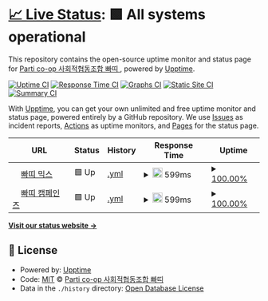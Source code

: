 # [📈 Live Status](https://parti-coop.github.io/parti-mx-upptime): <!--live status--> **🟩 All systems operational**

This repository contains the open-source uptime monitor and status page for [Parti co-op 사회적협동조합 빠띠 ](https://parti.coop), powered by [Upptime](https://github.com/upptime/upptime).

[![Uptime CI](https://github.com/parti-coop/parti-mx-upptime/workflows/Uptime%20CI/badge.svg)](https://github.com/parti-coop/parti-mx-upptime/actions?query=workflow%3A%22Uptime+CI%22)
[![Response Time CI](https://github.com/parti-coop/parti-mx-upptime/workflows/Response%20Time%20CI/badge.svg)](https://github.com/parti-coop/parti-mx-upptime/actions?query=workflow%3A%22Response+Time+CI%22)
[![Graphs CI](https://github.com/parti-coop/parti-mx-upptime/workflows/Graphs%20CI/badge.svg)](https://github.com/parti-coop/parti-mx-upptime/actions?query=workflow%3A%22Graphs+CI%22)
[![Static Site CI](https://github.com/parti-coop/parti-mx-upptime/workflows/Static%20Site%20CI/badge.svg)](https://github.com/parti-coop/parti-mx-upptime/actions?query=workflow%3A%22Static+Site+CI%22)
[![Summary CI](https://github.com/parti-coop/parti-mx-upptime/workflows/Summary%20CI/badge.svg)](https://github.com/parti-coop/parti-mx-upptime/actions?query=workflow%3A%22Summary+CI%22)

With [Upptime](https://upptime.js.org), you can get your own unlimited and free uptime monitor and status page, powered entirely by a GitHub repository. We use [Issues](https://github.com/parti-coop/parti-mx-upptime/issues) as incident reports, [Actions](https://github.com/parti-coop/parti-mx-upptime/actions) as uptime monitors, and [Pages](https://parti-coop.github.io/parti-mx-upptime) for the status page.

<!--start: status pages-->
<!-- This summary is generated by Upptime (https://github.com/upptime/upptime) -->
<!-- Do not edit this manually, your changes will be overwritten -->
<!-- prettier-ignore -->
| URL | Status | History | Response Time | Uptime |
| --- | ------ | ------- | ------------- | ------ |
| <img alt="" src="https://favicons.githubusercontent.com/parti.mx" height="13"> [빠띠 믹스](https://parti.mx) | 🟩 Up | [.yml](https://github.com/parti-coop/parti-mx-upptime/commits/HEAD/history/.yml) | <details><summary><img alt="Response time graph" src="./graphs//response-time-week.png" height="20"> 599ms</summary><br><a href="https://parti-coop.github.io/parti-mx-upptime/history/"><img alt="Response time 615" src="https://img.shields.io/endpoint?url=https%3A%2F%2Fraw.githubusercontent.com%2Fparti-coop%2Fparti-mx-upptime%2FHEAD%2Fapi%2F%2Fresponse-time.json"></a><br><a href="https://parti-coop.github.io/parti-mx-upptime/history/"><img alt="24-hour response time 606" src="https://img.shields.io/endpoint?url=https%3A%2F%2Fraw.githubusercontent.com%2Fparti-coop%2Fparti-mx-upptime%2FHEAD%2Fapi%2F%2Fresponse-time-day.json"></a><br><a href="https://parti-coop.github.io/parti-mx-upptime/history/"><img alt="7-day response time 599" src="https://img.shields.io/endpoint?url=https%3A%2F%2Fraw.githubusercontent.com%2Fparti-coop%2Fparti-mx-upptime%2FHEAD%2Fapi%2F%2Fresponse-time-week.json"></a><br><a href="https://parti-coop.github.io/parti-mx-upptime/history/"><img alt="30-day response time 615" src="https://img.shields.io/endpoint?url=https%3A%2F%2Fraw.githubusercontent.com%2Fparti-coop%2Fparti-mx-upptime%2FHEAD%2Fapi%2F%2Fresponse-time-month.json"></a><br><a href="https://parti-coop.github.io/parti-mx-upptime/history/"><img alt="1-year response time 615" src="https://img.shields.io/endpoint?url=https%3A%2F%2Fraw.githubusercontent.com%2Fparti-coop%2Fparti-mx-upptime%2FHEAD%2Fapi%2F%2Fresponse-time-year.json"></a></details> | <details><summary><a href="https://parti-coop.github.io/parti-mx-upptime/history/">100.00%</a></summary><a href="https://parti-coop.github.io/parti-mx-upptime/history/"><img alt="All-time uptime 100.00%" src="https://img.shields.io/endpoint?url=https%3A%2F%2Fraw.githubusercontent.com%2Fparti-coop%2Fparti-mx-upptime%2FHEAD%2Fapi%2F%2Fuptime.json"></a><br><a href="https://parti-coop.github.io/parti-mx-upptime/history/"><img alt="24-hour uptime 100.00%" src="https://img.shields.io/endpoint?url=https%3A%2F%2Fraw.githubusercontent.com%2Fparti-coop%2Fparti-mx-upptime%2FHEAD%2Fapi%2F%2Fuptime-day.json"></a><br><a href="https://parti-coop.github.io/parti-mx-upptime/history/"><img alt="7-day uptime 100.00%" src="https://img.shields.io/endpoint?url=https%3A%2F%2Fraw.githubusercontent.com%2Fparti-coop%2Fparti-mx-upptime%2FHEAD%2Fapi%2F%2Fuptime-week.json"></a><br><a href="https://parti-coop.github.io/parti-mx-upptime/history/"><img alt="30-day uptime 100.00%" src="https://img.shields.io/endpoint?url=https%3A%2F%2Fraw.githubusercontent.com%2Fparti-coop%2Fparti-mx-upptime%2FHEAD%2Fapi%2F%2Fuptime-month.json"></a><br><a href="https://parti-coop.github.io/parti-mx-upptime/history/"><img alt="1-year uptime 100.00%" src="https://img.shields.io/endpoint?url=https%3A%2F%2Fraw.githubusercontent.com%2Fparti-coop%2Fparti-mx-upptime%2FHEAD%2Fapi%2F%2Fuptime-year.json"></a></details>
| <img alt="" src="https://favicons.githubusercontent.com/campaigns.kr" height="13"> [빠띠 캠페인즈](https://campaigns.kr) | 🟩 Up | [.yml](https://github.com/parti-coop/parti-mx-upptime/commits/HEAD/history/.yml) | <details><summary><img alt="Response time graph" src="./graphs//response-time-week.png" height="20"> 599ms</summary><br><a href="https://parti-coop.github.io/parti-mx-upptime/history/"><img alt="Response time 615" src="https://img.shields.io/endpoint?url=https%3A%2F%2Fraw.githubusercontent.com%2Fparti-coop%2Fparti-mx-upptime%2FHEAD%2Fapi%2F%2Fresponse-time.json"></a><br><a href="https://parti-coop.github.io/parti-mx-upptime/history/"><img alt="24-hour response time 606" src="https://img.shields.io/endpoint?url=https%3A%2F%2Fraw.githubusercontent.com%2Fparti-coop%2Fparti-mx-upptime%2FHEAD%2Fapi%2F%2Fresponse-time-day.json"></a><br><a href="https://parti-coop.github.io/parti-mx-upptime/history/"><img alt="7-day response time 599" src="https://img.shields.io/endpoint?url=https%3A%2F%2Fraw.githubusercontent.com%2Fparti-coop%2Fparti-mx-upptime%2FHEAD%2Fapi%2F%2Fresponse-time-week.json"></a><br><a href="https://parti-coop.github.io/parti-mx-upptime/history/"><img alt="30-day response time 615" src="https://img.shields.io/endpoint?url=https%3A%2F%2Fraw.githubusercontent.com%2Fparti-coop%2Fparti-mx-upptime%2FHEAD%2Fapi%2F%2Fresponse-time-month.json"></a><br><a href="https://parti-coop.github.io/parti-mx-upptime/history/"><img alt="1-year response time 615" src="https://img.shields.io/endpoint?url=https%3A%2F%2Fraw.githubusercontent.com%2Fparti-coop%2Fparti-mx-upptime%2FHEAD%2Fapi%2F%2Fresponse-time-year.json"></a></details> | <details><summary><a href="https://parti-coop.github.io/parti-mx-upptime/history/">100.00%</a></summary><a href="https://parti-coop.github.io/parti-mx-upptime/history/"><img alt="All-time uptime 100.00%" src="https://img.shields.io/endpoint?url=https%3A%2F%2Fraw.githubusercontent.com%2Fparti-coop%2Fparti-mx-upptime%2FHEAD%2Fapi%2F%2Fuptime.json"></a><br><a href="https://parti-coop.github.io/parti-mx-upptime/history/"><img alt="24-hour uptime 100.00%" src="https://img.shields.io/endpoint?url=https%3A%2F%2Fraw.githubusercontent.com%2Fparti-coop%2Fparti-mx-upptime%2FHEAD%2Fapi%2F%2Fuptime-day.json"></a><br><a href="https://parti-coop.github.io/parti-mx-upptime/history/"><img alt="7-day uptime 100.00%" src="https://img.shields.io/endpoint?url=https%3A%2F%2Fraw.githubusercontent.com%2Fparti-coop%2Fparti-mx-upptime%2FHEAD%2Fapi%2F%2Fuptime-week.json"></a><br><a href="https://parti-coop.github.io/parti-mx-upptime/history/"><img alt="30-day uptime 100.00%" src="https://img.shields.io/endpoint?url=https%3A%2F%2Fraw.githubusercontent.com%2Fparti-coop%2Fparti-mx-upptime%2FHEAD%2Fapi%2F%2Fuptime-month.json"></a><br><a href="https://parti-coop.github.io/parti-mx-upptime/history/"><img alt="1-year uptime 100.00%" src="https://img.shields.io/endpoint?url=https%3A%2F%2Fraw.githubusercontent.com%2Fparti-coop%2Fparti-mx-upptime%2FHEAD%2Fapi%2F%2Fuptime-year.json"></a></details>

<!--end: status pages-->

[**Visit our status website →**](https://parti-coop.github.io/parti-mx-upptime)

## 📄 License

- Powered by: [Upptime](https://github.com/upptime/upptime)
- Code: [MIT](./LICENSE) © [Parti co-op 사회적협동조합 빠띠 ](https://parti.coop)
- Data in the `./history` directory: [Open Database License](https://opendatacommons.org/licenses/odbl/1-0/)
